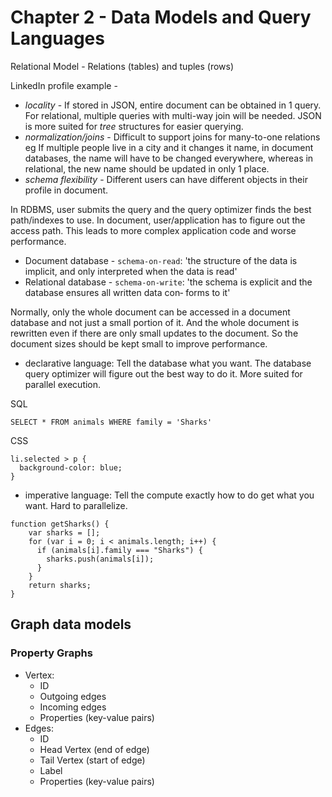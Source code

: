 # Chapter 2 - Data Models and Query Languages

Relational Model - Relations (tables) and tuples (rows)

LinkedIn profile example -
- *locality* - If stored in JSON, entire document can be obtained in 1 query. For relational, multiple queries with multi-way join will be needed. JSON is more suited for *tree* structures for easier querying.
- *normalization/joins* - Difficult to support joins for many-to-one relations eg If multiple people live in a city and it changes it name, in document databases, the name will have to be changed everywhere, whereas in relational, the new name should be updated in only 1 place.
- *schema flexibility* - Different users can have different objects in their profile in document.


In RDBMS, user submits the query and the query optimizer finds the best path/indexes to use. In document, user/application has to figure out the access path. This leads to more complex application code and worse performance.

- Document database - `schema-on-read`: 'the structure of the data is implicit, and only interpreted when the
data is read'
- Relational database - `schema-on-write`: 'the schema is explicit and the database ensures all written data con‐
forms to it'

Normally, only the whole document can be accessed in a document database and not just a small portion of it. And the whole document is rewritten even if there are only small updates to the document. So the document sizes should be kept small to improve performance.


- declarative language: Tell the database what you want. The database query optimizer will figure out the best way to do it. More suited for parallel execution.

SQL
```
SELECT * FROM animals WHERE family = 'Sharks'
```
CSS
```
li.selected > p {
  background-color: blue;
}
```
- imperative language: Tell the compute exactly how to do get what you want. Hard to parallelize.
```
function getSharks() {
    var sharks = [];
    for (var i = 0; i < animals.length; i++) {
      if (animals[i].family === "Sharks") {
        sharks.push(animals[i]);
      }
    }
    return sharks;
}
```


## Graph data models
### Property Graphs
- Vertex:
  - ID
  - Outgoing edges
  - Incoming edges
  - Properties (key-value pairs)
- Edges:
  - ID
  - Head Vertex (end of edge)
  - Tail Vertex (start of edge)
  - Label
  - Properties (key-value pairs)
